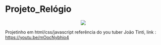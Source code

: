 # Projeto_Relógio

<div align = "center">
  <img src="https://user-images.githubusercontent.com/96890095/206919724-c9642987-9d2d-4c4e-8844-a7da3c8f7948.png"/>
</div>  

Projetinho em html/css/javascript referência do you tuber João Tinti, link : https://youtu.be/mOocNybhio4


